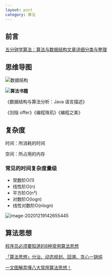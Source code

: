 ```yaml
---
layout: post
category: 算法
---
```

## 前言

[五分钟学算法：算法与数据结构文章详细分类与整理](https://www.cxyxiaowu.com/7072.html)

## 思维导图

![数据结构](https://gitee.com/tostringcc/blog/raw/master/2021/数据结构.png)

**![算法](https://gitee.com/tostringcc/blog/raw/master/2021/算法.png)书籍**

《数据结构与算法分析：Java 语言描述》

《剑指 offer》《编程珠玑》《编程之美》

## 复杂度

时间：所消耗的时间

空间：所占用的内存

### 常见的时间复杂度量级

- 常数阶O(1)
- 线性阶O(n)
- 平方阶O(n²)
- 对数阶O(logn)
- 线性对数阶O(nlogn)

![image-20201219142655445](https://gitee.com/tostringcc/blog/raw/master/2020/image-20201219142655445.png)

## 算法思想

[程序员必须要知道的8种常用算法思想](https://zhuanlan.zhihu.com/p/56583442)

[「算法思想」分治、动态规划、回溯、贪心一锅炖](https://juejin.cn/post/6844904190578278414)

[一文图解弄懂八大常用算法思想！](https://juejin.cn/post/6854573212794093582#heading-14)